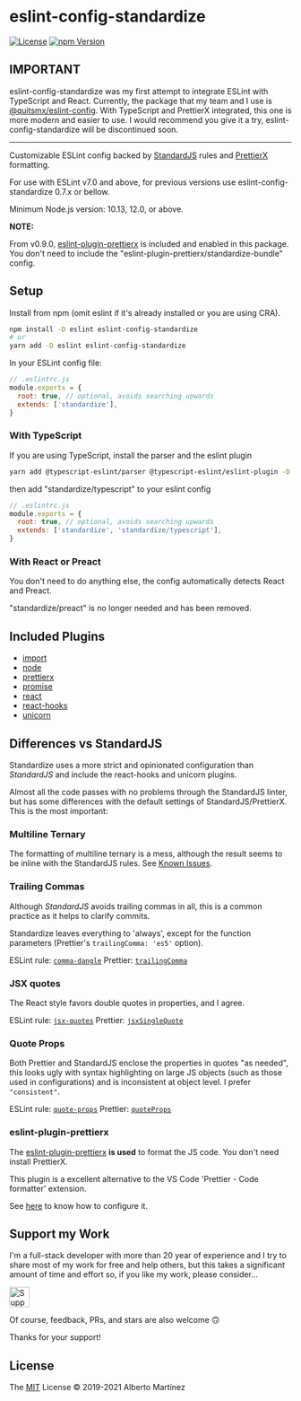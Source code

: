 # eslint-config-standardize

[![License][license-badge]][license-url]
[![npm Version][npm-badge]][npm-url]

## IMPORTANT

eslint-config-standardize was my first attempt to integrate ESLint with TypeScript and React. Currently, the package that my team and I use is [@quitsmx/eslint-config](https://github.com/quitsmx/eslint-config). With TypeScript and PrettierX integrated, this one is more modern and easier to use. I would recommend you give it a try, eslint-config-standardize will be discontinued soon.

---

Customizable ESLint config backed by [StandardJS](https://www.npmjs.com/package/eslint-config-standard) rules and [PrettierX](https://www.npmjs.com/package/prettierx) formatting.

For use with ESLint v7.0 and above, for previous versions use eslint-config-standardize 0.7.x or bellow.

Minimum Node.js version: 10.13, 12.0, or above.

**NOTE:**

From v0.9.0, [eslint-plugin-prettierx](https://www.npmjs.com/package/eslint-plugin-prettierx) is included and enabled in this package. You don't need to include the "eslint-plugin-prettierx/standardize-bundle" config.

## Setup

Install from npm (omit eslint if it's already installed or you are using CRA).

```sh
npm install -D eslint eslint-config-standardize
# or
yarn add -D eslint eslint-config-standardize
```

In your ESLint config file:

```js
// .eslintrc.js
module.exports = {
  root: true, // optional, avoids searching upwards
  extends: ['standardize'],
}
```

### With TypeScript

If you are using TypeScript, install the parser and the eslint plugin

```bash
yarn add @typescript-eslint/parser @typescript-eslint/eslint-plugin -D
```

then add "standardize/typescript" to your eslint config

```js
// .eslintrc.js
module.exports = {
  root: true, // optional, avoids searching upwards
  extends: ['standardize', 'standardize/typescript'],
}
```

### With React or Preact

You don't need to do anything else, the config automatically detects React and Preact.

"standardize/preact" is no longer needed and has been removed.

## Included Plugins

- [import](https://www.npmjs.com/package/eslint-plugin-import)
- [node](https://www.npmjs.com/package/eslint-plugin-node)
- [prettierx](https://www.npmjs.com/package/eslint-plugin-prettierx)
- [promise](https://www.npmjs.com/package/eslint-plugin-promise)
- [react](https://www.npmjs.com/package/eslint-plugin-react)
- [react-hooks](https://www.npmjs.com/package/eslint-plugin-react-hooks)
- [unicorn](https://www.npmjs.com/package/eslint-plugin-unicorn)

## Differences vs StandardJS

Standardize uses a more strict and opinionated configuration than _StandardJS_ and include the react-hooks and unicorn plugins.

Almost all the code passes with no problems through the StandardJS linter, but has some differences with the default settings of StandardJS/PrettierX. This is the most important:

### Multiline Ternary

The formatting of multiline ternary is a mess, although the result seems to be inline with the StandardJS rules. See [Known Issues](#known-issues).

### Trailing Commas

Although _StandardJS_ avoids trailing commas in all, this is a common practice as it helps to clarify commits.

Standardize leaves everything to 'always', except for the function parameters (Prettier's `trailingComma: 'es5'` option).

ESLint rule: [`comma-dangle`](https://eslint.org/docs/rules/comma-dangle)
Prettier: [`trailingComma`](https://prettier.io/docs/en/options.html#trailing-commas)

### JSX quotes

The React style favors double quotes in properties, and I agree.

ESLint rule: [`jsx-quotes`](https://eslint.org/docs/rules/jsx-quotes)
Prettier: [`jsxSingleQuote`](https://prettier.io/docs/en/options.html#jsx-quotes)

### Quote Props

Both Prettier and StandardJS enclose the properties in quotes "as needed", this looks ugly with syntax highlighting on large JS objects (such as those used in configurations) and is inconsistent at object level. I prefer `"consistent"`.

ESLint rule: [`quote-props`](https://eslint.org/docs/rules/quote-props)
Prettier: [`quoteProps`](https://prettier.io/docs/en/options.html#quote-props)

### eslint-plugin-prettierx

The [eslint-plugin-prettierx](https://github.com/aMarCruz/eslint-plugin-prettierx) **is used** to format the JS code. You don't need install PrettierX.

This plugin is a excellent alternative to the VS Code 'Prettier - Code formatter' extension.

See [here](https://github.com/aMarCruz/eslint-plugin-prettierx#vs-code-eslint) to know how to configure it.

## Support my Work

I'm a full-stack developer with more than 20 year of experience and I try to share most of my work for free and help others, but this takes a significant amount of time and effort so, if you like my work, please consider...

[<img src="https://amarcruz.github.io/images/kofi_blue.png" height="36" title="Support Me on Ko-fi" />][kofi-url]

Of course, feedback, PRs, and stars are also welcome 🙃

Thanks for your support!

## License

The [MIT](LICENSE) License &copy; 2019-2021 Alberto Martínez

[license-badge]: https://img.shields.io/badge/license-MIT-blue.svg?style=flat
[license-url]: https://github.com/aMarCruz/eslint-config-standardize/blob/master/LICENSE
[npm-badge]: https://img.shields.io/npm/v/eslint-config-standardize.svg
[npm-url]: https://www.npmjs.com/package/eslint-config-standardize
[kofi-url]: https://ko-fi.com/C0C7LF7I
